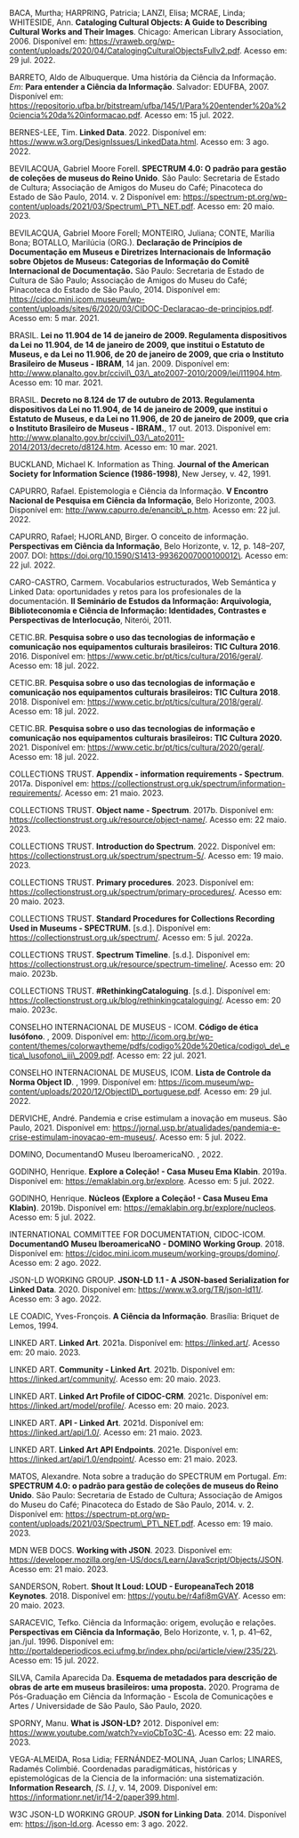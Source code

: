 BACA, Murtha; HARPRING, Patricia; LANZI, Elisa; MCRAE, Linda; WHITESIDE, Ann. **Cataloging Cultural Objects: A Guide to Describing Cultural Works and Their Images**. Chicago: American Library Association, 2006\. Disponível em: https://vraweb.org/wp-content/uploads/2020/04/CatalogingCulturalObjectsFullv2.pdf. Acesso em: 29 jul. 2022.

BARRETO, Aldo de Albuquerque. Uma história da Ciência da Informação. _Em_: **Para entender a Ciência da Informação**. Salvador: EDUFBA, 2007\. Disponível em: https://repositorio.ufba.br/bitstream/ufba/145/1/Para%20entender%20a%20ciencia%20da%20informacao.pdf. Acesso em: 15 jul. 2022.

BERNES-LEE, Tim. **Linked Data**. 2022\. Disponível em: https://www.w3.org/DesignIssues/LinkedData.html. Acesso em: 3 ago. 2022\. 

BEVILACQUA, Gabriel Moore Forell. **SPECTRUM 4.0: O padrão para gestão de coleções de museus do Reino Unido**. São Paulo: Secretaria de Estado de Cultura; Associação de Amigos do Museu do Café; Pinacoteca do Estado de São Paulo, 2014\. v. 2 Disponível em: https://spectrum-pt.org/wp-content/uploads/2021/03/Spectrum\_PT\_NET.pdf. Acesso em: 20 maio. 2023.

BEVILACQUA, Gabriel Moore Forell; MONTEIRO, Juliana; CONTE, Marília Bona; BOTALLO, Marilúcia (ORG.). **Declaração de Princípios de Documentação em Museus e Diretrizes Internacionais de Informação sobre Objetos de Museus: Categorias de Informação do Comitê Internacional de Documentação.** São Paulo: Secretaria de Estado de Cultura de São Paulo; Associação de Amigos do Museu do Café; Pinacoteca do Estado de São Paulo, 2014\. Disponível em: https://cidoc.mini.icom.museum/wp-content/uploads/sites/6/2020/03/CIDOC-Declaracao-de-principios.pdf. Acesso em: 5 mar. 2021.

BRASIL. **Lei no 11.904 de 14 de janeiro de 2009\. Regulamenta dispositivos da Lei no 11.904, de 14 de janeiro de 2009, que institui o Estatuto de Museus, e da Lei no 11.906, de 20 de janeiro de 2009, que cria o Instituto Brasileiro de Museus - IBRAM**, 14 jan. 2009\. Disponível em: http://www.planalto.gov.br/ccivil\_03/\_ato2007-2010/2009/lei/l11904.htm. Acesso em: 10 mar. 2021.

BRASIL. **Decreto no 8.124 de 17 de outubro de 2013\. Regulamenta dispositivos da Lei no 11.904, de 14 de janeiro de 2009, que institui o Estatuto de Museus, e da Lei no 11.906, de 20 de janeiro de 2009, que cria o Instituto Brasileiro de Museus - IBRAM.**, 17 out. 2013\. Disponível em: http://www.planalto.gov.br/ccivil\_03/\_ato2011-2014/2013/decreto/d8124.htm. Acesso em: 10 mar. 2021.

BUCKLAND, Michael K. Information as Thing. **Journal of the American Society for Information Science (1986-1998)**, New Jersey, v. 42, 1991\. 

CAPURRO, Rafael. Epistemologia e Ciência da Informação. **V Encontro Nacional de Pesquisa em Ciência da Informação**, Belo Horizonte, 2003\. Disponível em: http://www.capurro.de/enancib\_p.htm. Acesso em: 22 jul. 2022.

CAPURRO, Rafael; HJORLAND, Birger. O conceito de informação. **Perspectivas em Ciência da Informação**, Belo Horizonte, v. 12, p. 148–207, 2007\. DOI: https://doi.org/10.1590/S1413-99362007000100012\. Acesso em: 22 jul. 2022.

CARO-CASTRO, Carmem. Vocabularios estructurados, Web Semántica y Linked Data: oportunidades y retos para los profesionales de la documentación. **II Seminário de Estudos da Informação: Arquivologia, Biblioteconomia e Ciência de Informação: Identidades, Contrastes e Perspectivas de Interlocução**, Niterói, 2011\. 

CETIC.BR. **Pesquisa sobre o uso das tecnologias de informação e comunicação nos equipamentos culturais brasileiros: TIC Cultura 2016**. 2016\. Disponível em: https://www.cetic.br/pt/tics/cultura/2016/geral/. Acesso em: 18 jul. 2022\. 

CETIC.BR. **Pesquisa sobre o uso das tecnologias de informação e comunicação nos equipamentos culturais brasileiros: TIC Cultura 2018**. 2018\. Disponível em: https://www.cetic.br/pt/tics/cultura/2018/geral/. Acesso em: 18 jul. 2022\. 

CETIC.BR. **Pesquisa sobre o uso das tecnologias de informação e comunicação nos equipamentos culturais brasileiros: TIC Cultura 2020.** 2021\. Disponível em: https://www.cetic.br/pt/tics/cultura/2020/geral/. Acesso em: 18 jul. 2022\. 

COLLECTIONS TRUST. **Appendix - information requirements - Spectrum**. 2017a. Disponível em: https://collectionstrust.org.uk/spectrum/information-requirements/. Acesso em: 21 maio. 2023\. 

COLLECTIONS TRUST. **Object name - Spectrum**. 2017b. Disponível em: https://collectionstrust.org.uk/resource/object-name/. Acesso em: 22 maio. 2023\. 

COLLECTIONS TRUST. **Introduction do Spectrum**. 2022\. Disponível em: https://collectionstrust.org.uk/spectrum/spectrum-5/. Acesso em: 19 maio. 2023\. 

COLLECTIONS TRUST. **Primary procedures**. 2023\. Disponível em: https://collectionstrust.org.uk/spectrum/primary-procedures/. Acesso em: 20 maio. 2023\. 

COLLECTIONS TRUST. **Standard Procedures for Collections Recording Used in Museums - SPECTRUM.** \[s.d.\]. Disponível em: https://collectionstrust.org.uk/spectrum/. Acesso em: 5 jul. 2022a. 

COLLECTIONS TRUST. **Spectrum Timeline**. \[s.d.\]. Disponível em: https://collectionstrust.org.uk/resource/spectrum-timeline/. Acesso em: 20 maio. 2023b. 

COLLECTIONS TRUST. **#RethinkingCataloguing**. \[s.d.\]. Disponível em: https://collectionstrust.org.uk/blog/rethinkingcataloguing/. Acesso em: 20 maio. 2023c. 

CONSELHO INTERNACIONAL DE MUSEUS - ICOM. **Código de ética lusófono**. , 2009\. Disponível em: http://icom.org.br/wp-content/themes/colorwaytheme/pdfs/codigo%20de%20etica/codigo\_de\_etica\_lusofono\_iii\_2009.pdf. Acesso em: 22 jul. 2021.

CONSELHO INTERNACIONAL DE MUSEUS, ICOM. **Lista de Controle da Norma Object ID**. , 1999\. Disponível em: https://icom.museum/wp-content/uploads/2020/12/ObjectID\_portuguese.pdf. Acesso em: 29 jul. 2022.

DERVICHE, André. Pandemia e crise estimulam a inovação em museus. São Paulo, 2021\. Disponível em: https://jornal.usp.br/atualidades/pandemia-e-crise-estimulam-inovacao-em-museus/. Acesso em: 5 jul. 2022.

DOMINO, DocumentandO Museu IberoamericaNO. , 2022\. 

GODINHO, Henrique. **Explore a Coleção! - Casa Museu Ema Klabin**. 2019a. Disponível em: https://emaklabin.org.br/explore. Acesso em: 5 jul. 2022\. 

GODINHO, Henrique. **Núcleos (Explore a Coleção! - Casa Museu Ema Klabin)**. 2019b. Disponível em: https://emaklabin.org.br/explore/nucleos. Acesso em: 5 jul. 2022\. 

INTERNATIONAL COMMITTEE FOR DOCUMENTATION, CIDOC-ICOM. **DocumentandO Museu IberoamericaNO - DOMINO Working Group**. 2018\. Disponível em: https://cidoc.mini.icom.museum/working-groups/domino/. Acesso em: 2 ago. 2022\. 

JSON-LD WORKING GROUP. **JSON-LD 1.1 - A JSON-based Serialization for Linked Data**. 2020\. Disponível em: https://www.w3.org/TR/json-ld11/. Acesso em: 3 ago. 2022\. 

LE COADIC, Yves-Fronçois. **A Ciência da Informação**. Brasília: Briquet de Lemos, 1994\. 

LINKED ART. **Linked Art**. 2021a. Disponível em: https://linked.art/. Acesso em: 20 maio. 2023\. 

LINKED ART. **Community - Linked Art**. 2021b. Disponível em: https://linked.art/community/. Acesso em: 20 maio. 2023\. 

LINKED ART. **Linked Art Profile of CIDOC-CRM**. 2021c. Disponível em: https://linked.art/model/profile/. Acesso em: 20 maio. 2023\. 

LINKED ART. **API - Linked Art**. 2021d. Disponível em: https://linked.art/api/1.0/. Acesso em: 21 maio. 2023\. 

LINKED ART. **Linked Art API Endpoints**. 2021e. Disponível em: https://linked.art/api/1.0/endpoint/. Acesso em: 21 maio. 2023\. 

MATOS, Alexandre. Nota sobre a tradução do SPECTRUM em Portugal. _Em_: **SPECTRUM 4.0: o padrão para gestão de coleções de museus do Reino Unido**. São Paulo: Secretaria de Estado de Cultura; Associação de Amigos do Museu do Café; Pinacoteca do Estado de São Paulo, 2014\. v. 2\. Disponível em: https://spectrum-pt.org/wp-content/uploads/2021/03/Spectrum\_PT\_NET.pdf. Acesso em: 19 maio. 2023.

MDN WEB DOCS. **Working with JSON**. 2023\. Disponível em: https://developer.mozilla.org/en-US/docs/Learn/JavaScript/Objects/JSON. Acesso em: 21 maio. 2023\. 

SANDERSON, Robert. **Shout It Loud: LOUD - EuropeanaTech 2018 Keynotes**. 2018\. Disponível em: https://youtu.be/r4afi8mGVAY. Acesso em: 20 maio. 2023\. 

SARACEVIC, Tefko. Ciência da Informação: origem, evolução e relações. **Perspectivas em Ciência da Informação**, Belo Horizonte, v. 1, p. 41–62, jan./jul. 1996\. Disponível em: http://portaldeperiodicos.eci.ufmg.br/index.php/pci/article/view/235/22\. Acesso em: 15 jul. 2022.

SILVA, Camila Aparecida Da. **Esquema de metadados para descrição de obras de arte em museus brasileiros: uma proposta.** 2020\. Programa de Pós-Graduação em Ciência da Informação - Escola de Comunicações e Artes / Universidade de São Paulo, São Paulo, 2020.

SPORNY, Manu. **What is JSON-LD?** 2012\. Disponível em: https://www.youtube.com/watch?v=vioCbTo3C-4\. Acesso em: 22 maio. 2023\. 

VEGA-ALMEIDA, Rosa Lidia; FERNÁNDEZ-MOLINA, Juan Carlos; LINARES, Radamés Colimbié. Coordenadas paradigmáticas, históricas y epistemológicas de la Ciencia de la información: una sistematización. **Information Research**, _\[S. l.\]_, v. 14, 2009\. Disponível em: https://informationr.net/ir/14-2/paper399.html.

W3C JSON-LD WORKING GROUP. **JSON for Linking Data**. 2014\. Disponível em: https://json-ld.org. Acesso em: 3 ago. 2022\. 